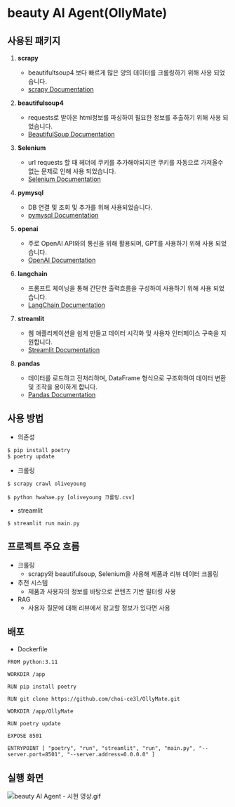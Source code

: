 # beauty AI Agent(OllyMate)

## 사용된 패키지
1. **scrapy**
    - beautifultsoup4 보다 빠르게 많은 양의 데이터를 크롤링하기 위해 사용 되었습니다.
   - [scrapy Documentation](https://docs.scrapy.org/en/latest/)


2. **beautifulsoup4**
   - requests로 받아온 html정보를 파싱하여 필요한 정보를 추출하기 위해 사용 되었습니다.
   - [BeautifulSoup Documentation](https://www.selenium.dev/documentation/)

3. **Selenium**
   - url requests 할 때 헤더에 쿠키를 추가해야되지만 쿠키를 자동으로 가져올수 없는 문제로 인해 사용 되었습니다.
   - [Selenium Documentation](https://pymysql.readthedocs.io/en/latest/)

4. **pymysql**
   - DB 연결 및 조회 및 추가를 위해 사용되었습니다.
   - [pymysql Documentation](https://pymysql.readthedocs.io/en/latest/)

5. **openai**
   - 주로 OpenAI API와의 통신을 위해 활용되며, GPT를 사용하기 위해 사용 되었습니다.
   - [OpenAI Documentation](https://beta.openai.com/docs/)
     
6. **langchain**
   - 프롬프트 체이닝을 통해 간단한 출력흐름을 구성하여 사용하기 위해 사용 되었습니다.
   - [LangChain Documentation](https://python.langchain.com/docs/)

7. **streamlit**
   - 웹 애플리케이션을 쉽게 만들고 데이터 시각화 및 사용자 인터페이스 구축을 지원합니다.
   - [Streamlit Documentation](https://docs.streamlit.io/)
  
8. **pandas**
   - 데이터를 로드하고 전처리하며, DataFrame 형식으로 구조화하여 데이터 변환 및 조작을 용이하게 합니다.
   - [Pandas Documentation](https://pandas.pydata.org/docs/)

## 사용 방법
- 의존성
```aiignore
$ pip install poetry
$ poetry update
```
- 크롤링
```aiignore
$ scrapy crawl oliveyoung
```
```aiignore
$ python hwahae.py [oliveyoung 크롤링.csv]
```

- streamlit
```aiignore
$ streamlit run main.py
```

## 프로젝트 주요 흐름
- 크롤링
  - scrapy와 beautifulsoup, Selenium을 사용해 제품과 리뷰 데이터 크롤링
- 추천 시스템
  - 제품과 사용자의 정보를 바탕으로 콘텐츠 기반 필터링 사용
- RAG
  - 사용자 질문에 대해 리뷰에서 참고할 정보가 있다면 사용

## 배포
- Dockerfile
```aiignore
FROM python:3.11

WORKDIR /app

RUN pip install poetry

RUN git clone https://github.com/choi-ce3l/OllyMate.git

WORKDIR /app/OllyMate

RUN poetry update

EXPOSE 8501

ENTRYPOINT [ "poetry", "run", "streamlit", "run", "main.py", "--server.port=8501", "--server.address=0.0.0.0" ]
```

## 실행 화면
![beauty AI Agent - 시현 영상.gif](../../../Downloads/beauty%20AI%20Agent%20-%20%EC%8B%9C%ED%98%84%20%EC%98%81%EC%83%81.gif)